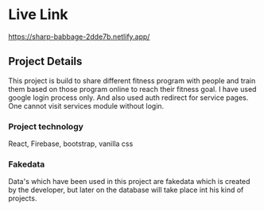 # Live Link
https://sharp-babbage-2dde7b.netlify.app/

## Project Details

This project is build to share different fitness program with people and train them based on those program online to reach their fitness goal. I have used google login process only. And also used auth redirect for service pages. One cannot visit services module without login.

### Project technology

React,  Firebase, bootstrap, vanilla css 

### Fakedata

Data's which have been used in this project are fakedata which is created by the developer, but later on the database will take place int his kind of projects.